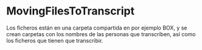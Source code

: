 # MovingFilesToTranscript
Los ficheros están en una carpeta compartida en por ejemplo BOX, y se crean carpetas con los nombres de las personas que transcriben, así como los ficheros que tienen que transcribir.
